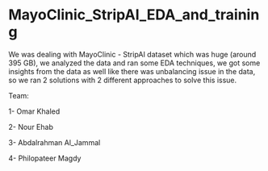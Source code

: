 # MayoClinic_StripAI_EDA_and_training
We was dealing with MayoClinic - StripAI dataset which was huge (around 395 GB), we analyzed the data and ran some EDA techniques, we got some insights from the data as well like there was unbalancing issue in the data, so we ran 2 solutions with 2 different approaches to solve this issue.

Team:

1- Omar Khaled

2- Nour Ehab

3- Abdalrahman Al_Jammal

4- Philopateer Magdy

